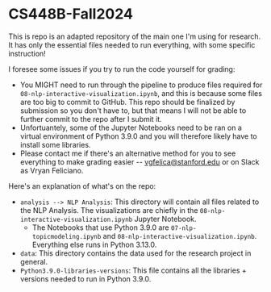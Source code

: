 # CS448B-Fall2024

This is repo is an adapted repository of the main one I'm using for research. It has only the essential files needed to run everything, with some specific instruction! 

I foresee some issues if you try to run the code yourself for grading:
* You MIGHT need to run through the pipeline to produce files required for `08-nlp-interactive-visualization.ipynb`, and this is because some files are too big to commit to GitHub. This repo should be finalized by submission so you don't have to, but that means I will not be able to further commit to the repo after I submit it.
* Unfortuantely, some of the Jupyter Notebooks need to be ran on a virtual environment of Python 3.9.0 and you will therefore likely have to install some libraries.
* Please contact me if there's an alternative method for you to see everything to make grading easier -- vgfelica@stanford.edu or on Slack as Vryan Feliciano.

Here's an explanation of what's on the repo:
- `analysis --> NLP Analysis`: This directory will contain all files related to the NLP Analysis. The visualizations are chiefly in the `08-nlp-interactive-visualization.ipynb` Jupyter Notebook.
  -  The Notebooks that use Python 3.9.0 are `07-nlp-topicmodeling.ipynb` and `08-nlp-interactive-visualization.ipynb`. Everything else runs in Python 3.13.0.
- `data`: This directory contains the data used for the research project in general.
- `Python3.9.0-libraries-versions`: This file contains all the libraries + versions needed to run in Python 3.9.0.
